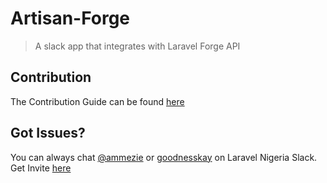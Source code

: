 # Artisan-Forge
> A slack app that integrates with Laravel Forge API

## Contribution 
The Contribution Guide can be found [here](https://github.com/laravelnigeria/artisan-forge/edit/master/contribution.md)

## Got Issues?
You can always chat [@ammezie]() or [goodnesskay]() on Laravel Nigeria Slack. Get Invite [here](https://www.laravelnigeria.com/)
